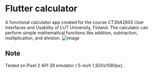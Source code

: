 # Flutter calculator
A functional calculator app created for the course CT30A2803 User Interfaces and Usability of LUT University, Finland. 
The calculator can perform simple mathematical functions like addition, subtraction, multiplication, and division.
![image](https://user-images.githubusercontent.com/68151686/203934793-b6b573af-dad3-4c28-aad1-fea04f930641.png)

## Note
Tested on Pixel 2 API 28 emulator ( 5-inch 1,920x1080px).

